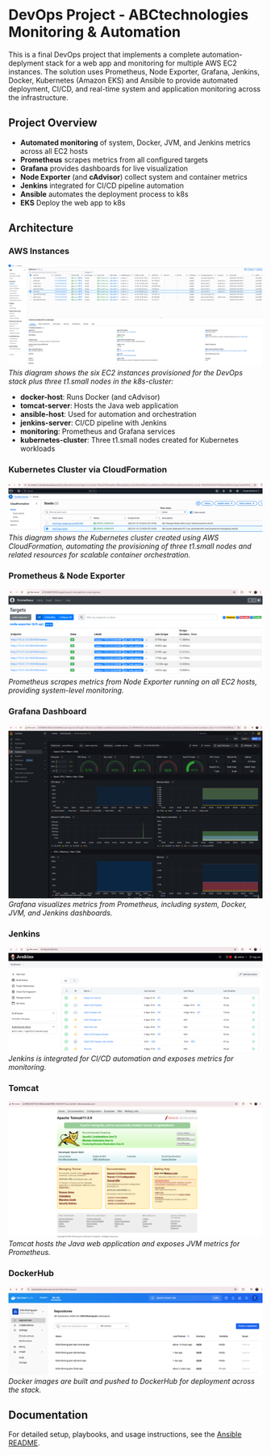 

# DevOps Project - ABCtechnologies Monitoring & Automation 

This is a final DevOps project that implements a complete automation-deplyment stack for a web app and monitoring for multiple AWS EC2 instances. The solution uses Prometheus, Node Exporter, Grafana, Jenkins, Docker, Kubernetes (Amazon EKS) and Ansible to provide automated deployment, CI/CD, and real-time system and application monitoring across the infrastructure.

## Project Overview

- **Automated monitoring** of system, Docker, JVM, and Jenkins metrics across all EC2 hosts
- **Prometheus** scrapes metrics from all configured targets
- **Grafana** provides dashboards for live visualization
- **Node Exporter** (and **cAdvisor**) collect system and container metrics
- **Jenkins** integrated for CI/CD pipeline automation
- **Ansible** automates the deployment process to k8s
- **EKS** Deploy the web app to k8s

## Architecture


### AWS Instances

![AWS Instances](images/aws-instances.png)
*This diagram shows the six EC2 instances provisioned for the DevOps stack plus three t1.small nodes in the k8s-cluster:*
- **docker-host**: Runs Docker (and cAdvisor)
- **tomcat-server**: Hosts the Java web application
- **ansible-host**: Used for automation and orchestration
- **jenkins-server**: CI/CD pipeline with Jenkins
- **monitoring**: Prometheus and Grafana services
- **kubernetes-cluster**: Three t1.small nodes created for Kubernetes workloads

### Kubernetes Cluster via CloudFormation
![Kubernetes Cluster CloudFormation](images/k8s-cloudformation.png)
*This diagram shows the Kubernetes cluster created using AWS CloudFormation, automating the provisioning of three t1.small nodes and related resources for scalable container orchestration.*

### Prometheus & Node Exporter
![Prometheus & Node Exporter](images/prometheus-nodexporter.png)
*Prometheus scrapes metrics from Node Exporter running on all EC2 hosts, providing system-level monitoring.*

### Grafana Dashboard
![Grafana Dashboard](images/grafana.png)
*Grafana visualizes metrics from Prometheus, including system, Docker, JVM, and Jenkins dashboards.*

### Jenkins
![Jenkins](images/jenkins.png)
*Jenkins is integrated for CI/CD automation and exposes metrics for monitoring.*

### Tomcat
![Tomcat](images/tomcat.png)
*Tomcat hosts the Java web application and exposes JVM metrics for Prometheus.*

### DockerHub
![DockerHub](images/dockerhub.png)
*Docker images are built and pushed to DockerHub for deployment across the stack.*

## Documentation

For detailed setup, playbooks, and usage instructions, see the [Ansible README](ansible/README.md).
